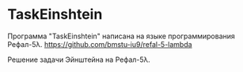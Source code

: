 # TaskEinshtein
Программа "TaskEinshtein" написана на языке программирования Рефал-5λ.
https://github.com/bmstu-iu9/refal-5-lambda

Решение задачи Эйнштейна на Рефал-5λ.
